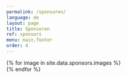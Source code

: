 ```yaml
---
permalink: /sponsoren/
language: de
layout: page
title: Sponsoren
ref: sponsors
menu: main,footer 
order: 4
---
```


<div class="c-page-sponsors grid-container">
  <div class="grid-x grid-padding-x grid-padding-y large-up-4 medium-up-3 small-up-2"> 
    {% for image in site.data.sponsors.images %}
      <div class="cell">
        <a href="{{ image.link }}" target="_blank"> 
          <img class="lazyload" src="{{image.lqip}}" data-src="/assets/img/sponsors/{{ image.file }}" alt="" width="{{ image.width }}" height="{{ image.height }}">
        </a>
      </div>
    {% endfor %}
  </div>
</div>
